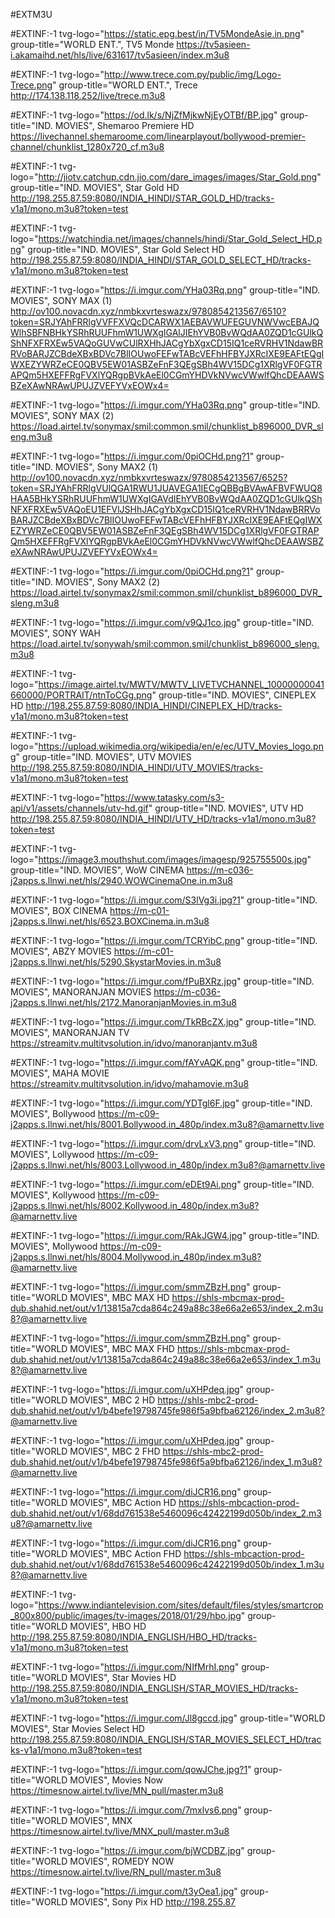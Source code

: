 
#EXTM3U


#EXTINF:-1 tvg-logo="https://static.epg.best/in/TV5MondeAsie.in.png" group-title="WORLD ENT.", TV5 Monde
https://tv5asieen-i.akamaihd.net/hls/live/631617/tv5asieen/index.m3u8



#EXTINF:-1 tvg-logo="http://www.trece.com.py/public/img/Logo-Trece.png" group-title="WORLD ENT.", Trece
http://174.138.118.252/live/trece.m3u8

#EXTINF:-1 tvg-logo="https://od.lk/s/NjZfMjkwNjEyOTBf/BP.jpg" group-title="IND. MOVIES", Shemaroo Premiere HD
https://livechannel.shemaroome.com/linearplayout/bollywood-premier-channel/chunklist_1280x720_cf.m3u8

#EXTINF:-1 tvg-logo="http://jiotv.catchup.cdn.jio.com/dare_images/images/Star_Gold.png" group-title="IND. MOVIES", Star Gold HD
http://198.255.87.59:8080/INDIA_HINDI/STAR_GOLD_HD/tracks-v1a1/mono.m3u8?token=test

#EXTINF:-1 tvg-logo="https://watchindia.net/images/channels/hindi/Star_Gold_Select_HD.png" group-title="IND. MOVIES", Star Gold Select HD
http://198.255.87.59:8080/INDIA_HINDI/STAR_GOLD_SELECT_HD/tracks-v1a1/mono.m3u8?token=test

#EXTINF:-1 tvg-logo="https://i.imgur.com/YHa03Rq.png" group-title="IND. MOVIES", SONY MAX (1)
http://ov100.novacdn.xyz/nmbkxvrteswazx/9780854213567/6510?token=SRJYAhFRRlgVVFFXVQcDCARWX1AEBAVWUFEGUVNWVwcEBAJQWlhSBFNBHkYSRhRUUFhmW1UWXgIGAlJIEhYVB0BvWQdAA0ZQD1cGUlkQShNFXFRXEw5VAQoGUVwCUlRXHhJACgYbXgxCD15IQ1ceRVRHV1NdawBRRVoBARJZCBdeXBxBDVc7BlIOUwoFEFwTABcVEFhHFBYJXRcIXE9EAFtEQgIWXEZYWRZeCE0QBV5EW01ASBZeFnF3QEgSBh4WV15DCg1XRlgVF0FGTRAPQm5HXEFFRgFVXlYQRgpBVkAeEl0CGmYHDVkNVwcVWwlfQhcDEAAWSBZeXAwNRAwUPUJZVEFYVxEOWx4=

#EXTINF:-1 tvg-logo="https://i.imgur.com/YHa03Rq.png" group-title="IND. MOVIES", SONY MAX (2)
https://load.airtel.tv/sonymax/smil:common.smil/chunklist_b896000_DVR_sleng.m3u8

#EXTINF:-1 tvg-logo="https://i.imgur.com/0piOCHd.png?1" group-title="IND. MOVIES", Sony MAX2 (1)
http://ov100.novacdn.xyz/nmbkxvrteswazx/9780854213567/6525?token=SRJYAhFRRlgVUlQGA1RWU1JUAVEGA1IECgQBBgBVAwAFBVFWUQ8HAA5BHkYSRhRUUFhmW1UWXgIGAVdIEhYVB0BvWQdAA0ZQD1cGUlkQShNFXFRXEw5VAQoEU1EFVlJSHhJACgYbXgxCD15IQ1ceRVRHV1NdawBRRVoBARJZCBdeXBxBDVc7BlIOUwoFEFwTABcVEFhHFBYJXRcIXE9EAFtEQgIWXEZYWRZeCE0QBV5EW01ASBZeFnF3QEgSBh4WV15DCg1XRlgVF0FGTRAPQm5HXEFFRgFVXlYQRgpBVkAeEl0CGmYHDVkNVwcVWwlfQhcDEAAWSBZeXAwNRAwUPUJZVEFYVxEOWx4=

#EXTINF:-1 tvg-logo="https://i.imgur.com/0piOCHd.png?1" group-title="IND. MOVIES", Sony MAX2 (2)
https://load.airtel.tv/sonymax2/smil:common.smil/chunklist_b896000_DVR_sleng.m3u8

#EXTINF:-1 tvg-logo="https://i.imgur.com/v9QJ1co.jpg" group-title="IND. MOVIES", SONY WAH
https://load.airtel.tv/sonywah/smil:common.smil/chunklist_b896000_sleng.m3u8

#EXTINF:-1 tvg-logo="https://image.airtel.tv/MWTV/MWTV_LIVETVCHANNEL_10000000041660000/PORTRAIT/ntnToCGg.png" group-title="IND. MOVIES", CINEPLEX HD
http://198.255.87.59:8080/INDIA_HINDI/CINEPLEX_HD/tracks-v1a1/mono.m3u8?token=test

#EXTINF:-1 tvg-logo="https://upload.wikimedia.org/wikipedia/en/e/ec/UTV_Movies_logo.png" group-title="IND. MOVIES", UTV MOVIES
http://198.255.87.59:8080/INDIA_HINDI/UTV_MOVIES/tracks-v1a1/mono.m3u8?token=test

#EXTINF:-1 tvg-logo="https://www.tatasky.com/s3-api/v1/assets/channels/utv-hd.gif" group-title="IND. MOVIES", UTV HD
http://198.255.87.59:8080/INDIA_HINDI/UTV_HD/tracks-v1a1/mono.m3u8?token=test

#EXTINF:-1 tvg-logo="https://image3.mouthshut.com/images/imagesp/925755500s.jpg" group-title="IND. MOVIES", WoW CINEMA
https://m-c036-j2apps.s.llnwi.net/hls/2940.WOWCinemaOne.in.m3u8

#EXTINF:-1 tvg-logo="https://i.imgur.com/S3lVg3i.jpg?1" group-title="IND. MOVIES", BOX CINEMA
https://m-c01-j2apps.s.llnwi.net/hls/6523.BOXCinema.in.m3u8

#EXTINF:-1 tvg-logo="https://i.imgur.com/TCRYibC.png" group-title="IND. MOVIES", ABZY MOVIES
https://m-c01-j2apps.s.llnwi.net/hls/5290.SkystarMovies.in.m3u8

#EXTINF:-1 tvg-logo="https://i.imgur.com/fPuBXRz.jpg" group-title="IND. MOVIES", MANORANJAN MOVIES
https://m-c036-j2apps.s.llnwi.net/hls/2172.ManoranjanMovies.in.m3u8

#EXTINF:-1 tvg-logo="https://i.imgur.com/TkRBcZX.jpg" group-title="IND. MOVIES", MANORANJAN TV
https://streamitv.multitvsolution.in/idvo/manoranjantv.m3u8

#EXTINF:-1 tvg-logo="https://i.imgur.com/fAYvAQK.png" group-title="IND. MOVIES", MAHA MOVIE
https://streamitv.multitvsolution.in/idvo/mahamovie.m3u8

#EXTINF:-1 tvg-logo="https://i.imgur.com/YDTgl6F.jpg" group-title="IND. MOVIES", Bollywood
https://m-c09-j2apps.s.llnwi.net/hls/8001.Bollywood.in_480p/index.m3u8?@amarnettv.live

#EXTINF:-1 tvg-logo="https://i.imgur.com/drvLxV3.png" group-title="IND. MOVIES", Lollywood
https://m-c09-j2apps.s.llnwi.net/hls/8003.Lollywood.in_480p/index.m3u8?@amarnettv.live

#EXTINF:-1 tvg-logo="https://i.imgur.com/eDEt9Ai.png" group-title="IND. MOVIES", Kollywood
https://m-c09-j2apps.s.llnwi.net/hls/8002.Kollywood.in_480p/index.m3u8?@amarnettv.live

#EXTINF:-1 tvg-logo="https://i.imgur.com/RAkJGW4.jpg" group-title="IND. MOVIES", Mollywood
https://m-c09-j2apps.s.llnwi.net/hls/8004.Mollywood.in_480p/index.m3u8?@amarnettv.live

#EXTINF:-1 tvg-logo="https://i.imgur.com/smmZBzH.png" group-title="WORLD MOVIES", MBC MAX HD
https://shls-mbcmax-prod-dub.shahid.net/out/v1/13815a7cda864c249a88c38e66a2e653/index_2.m3u8?@amarnettv.live

#EXTINF:-1 tvg-logo="https://i.imgur.com/smmZBzH.png" group-title="WORLD MOVIES", MBC MAX FHD
https://shls-mbcmax-prod-dub.shahid.net/out/v1/13815a7cda864c249a88c38e66a2e653/index_1.m3u8?@amarnettv.live

#EXTINF:-1 tvg-logo="https://i.imgur.com/uXHPdeq.jpg" group-title="WORLD MOVIES", MBC 2 HD
https://shls-mbc2-prod-dub.shahid.net/out/v1/b4befe19798745fe986f5a9bfba62126/index_2.m3u8?@amarnettv.live

#EXTINF:-1 tvg-logo="https://i.imgur.com/uXHPdeq.jpg" group-title="WORLD MOVIES", MBC 2 FHD
https://shls-mbc2-prod-dub.shahid.net/out/v1/b4befe19798745fe986f5a9bfba62126/index_1.m3u8?@amarnettv.live

#EXTINF:-1 tvg-logo="https://i.imgur.com/diJCR16.png" group-title="WORLD MOVIES", MBC Action HD
https://shls-mbcaction-prod-dub.shahid.net/out/v1/68dd761538e5460096c42422199d050b/index_2.m3u8?@amarnettv.live

#EXTINF:-1 tvg-logo="https://i.imgur.com/diJCR16.png" group-title="WORLD MOVIES", MBC Action FHD
https://shls-mbcaction-prod-dub.shahid.net/out/v1/68dd761538e5460096c42422199d050b/index_1.m3u8?@amarnettv.live

#EXTINF:-1 tvg-logo="https://www.indiantelevision.com/sites/default/files/styles/smartcrop_800x800/public/images/tv-images/2018/01/29/hbo.jpg" group-title="WORLD MOVIES", HBO HD
http://198.255.87.59:8080/INDIA_ENGLISH/HBO_HD/tracks-v1a1/mono.m3u8?token=test

#EXTINF:-1 tvg-logo="https://i.imgur.com/NIfMrhI.png" group-title="WORLD MOVIES", Star Movies HD
http://198.255.87.59:8080/INDIA_ENGLISH/STAR_MOVIES_HD/tracks-v1a1/mono.m3u8?token=test

#EXTINF:-1 tvg-logo="https://i.imgur.com/Jl8gccd.jpg" group-title="WORLD MOVIES", Star Movies Select HD
http://198.255.87.59:8080/INDIA_ENGLISH/STAR_MOVIES_SELECT_HD/tracks-v1a1/mono.m3u8?token=test

#EXTINF:-1 tvg-logo="https://i.imgur.com/qowJChe.jpg?1" group-title="WORLD MOVIES", Movies Now
https://timesnow.airtel.tv/live/MN_pull/master.m3u8

#EXTINF:-1 tvg-logo="https://i.imgur.com/7mxlvs6.png" group-title="WORLD MOVIES", MNX
https://timesnow.airtel.tv/live/MNX_pull/master.m3u8

#EXTINF:-1 tvg-logo="https://i.imgur.com/bjWCDBZ.jpg" group-title="WORLD MOVIES", ROMEDY NOW
https://timesnow.airtel.tv/live/RN_pull/master.m3u8

#EXTINF:-1 tvg-logo="https://i.imgur.com/t3yOea1.jpg" group-title="WORLD MOVIES", Sony Pix HD
http://198.255.87

